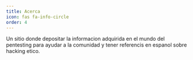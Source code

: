 ```yaml
---
title: Acerca
icon: fas fa-info-circle
order: 4
---
```



Un sitio donde depositar la informacion adquirida en el mundo del pentesting para
ayudar a la comunidad y tener referencis en espanol sobre hacking etico.
